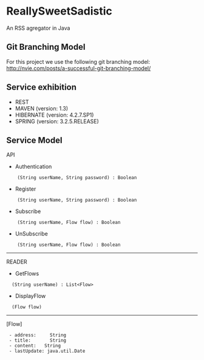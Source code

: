 ReallySweetSadistic
===================

An RSS agregator in Java

Git Branching Model
-------------------

For this project we use the following git branching model: http://nvie.com/posts/a-successful-git-branching-model/

Service exhibition
------------------

* REST
* MAVEN           (version: 1.3)
* HIBERNATE       (version: 4.2.7.SP1)
* SPRING          (version: 3.2.5.RELEASE)

Service Model
-------------

API

 - Authentication
~~~
	(String userName, String password) : Boolean
~~~

 - Register
~~~
	(String userName, String password) : Boolean
~~~
 
 - Subscribe
~~~
	(String userName, Flow flow) : Boolean
~~~

 - UnSubscribe
~~~
	(String userName, Flow flow) : Boolean
~~~

-------------------------------

READER

 - GetFlows
~~~
  (String userName) : List<Flow>
~~~

 - DisplayFlow
~~~
  (Flow flow)
~~~

-------------------------------

[Flow]
~~~
 - address:  	String
 - title: 	  	String
 - content:	  String
 - lastUpdate: java.util.Date
~~~
